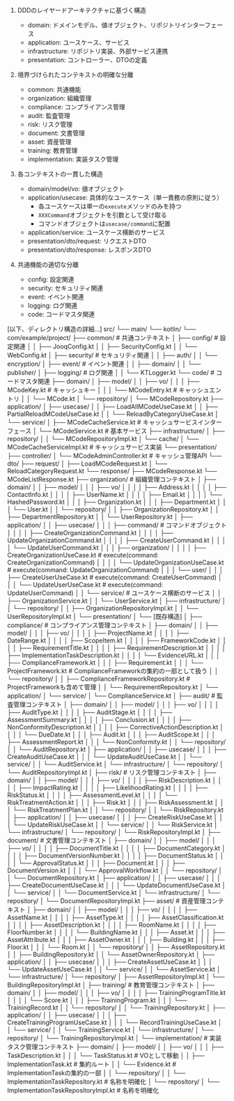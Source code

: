 1. DDDのレイヤードアーキテクチャに基づく構造
   - domain: ドメインモデル、値オブジェクト、リポジトリインターフェース
   - application: ユースケース、サービス
   - infrastructure: リポジトリ実装、外部サービス連携
   - presentation: コントローラー、DTOの定義

2. 境界づけられたコンテキストの明確な分離
   - common: 共通機能
   - organization: 組織管理
   - compliance: コンプライアンス管理
   - audit: 監査管理
   - risk: リスク管理
   - document: 文書管理
   - asset: 資産管理
   - training: 教育管理
   - implementation: 実装タスク管理

3. 各コンテキストの一貫した構造
   - domain/model/vo: 値オブジェクト
   - application/usecase: 具体的なユースケース（単一責務の原則に従う）
     - 各ユースケースは単一の`execute`メソッドのみを持つ
     - `XXXCommand`オブジェクトを引数として受け取る
     - コマンドオブジェクトは`usecase/command`に配置
   - application/service: ユースケース横断のサービス
   - presentation/dto/request: リクエストDTO
   - presentation/dto/response: レスポンスDTO

4. 共通機能の適切な分離
   - config: 設定関連
   - security: セキュリティ関連
   - event: イベント関連
   - logging: ログ関連
   - code: コードマスタ関連
   

[以下、ディレクトリ構造の詳細...]
src/
└── main/
    └── kotlin/
        └── com/example/project/
            ├── common/                           # 共通コンテキスト
            │   ├── config/                      # 設定関連
            │   │   ├── JooqConfig.kt
            │   │   ├── SecurityConfig.kt
            │   │   └── WebConfig.kt
            │   ├── security/                    # セキュリティ関連
            │   │   ├── auth/
            │   │   └── encryption/
            │   ├── event/                       # イベント関連
            │   │   ├── domain/
            │   │   └── publisher/
            │   ├── logging/                     # ログ関連
            │   │   └── KTLogger.kt
            └── code/                        # コードマスタ関連
                ├── domain/
                │   ├── model/
                │   │   ├── vo/
                │   │   │   ├── MCodeKey.kt      # キャッシュキー
                │   │   │   └── MCodeEntry.kt    # キャッシュエントリ
                │   │   └── MCode.kt
                │   └── repository/
                │       └── MCodeRepository.kt
                ├── application/
                │   ├── usecase/
                │   │   ├── LoadAllMCodeUseCase.kt
                │   │   ├── PartialReloadMCodeUseCase.kt
                │   │   └── ReloadByCategoryUseCase.kt
                │   └── service/
                │       ├── MCodeCacheService.kt      # キャッシュサービスインターフェース
                │       └── MCodeService.kt           # 基本サービス
                ├── infrastructure/
                │   ├── repository/
                │   │   └── MCodeRepositoryImpl.kt
                │   └── cache/
                │       └── MCodeCacheServiceImpl.kt  # キャッシュサービス実装
                └── presentation/
                    ├── controller/
                    │   └── MCodeAdminController.kt   # キャッシュ管理API
                    └── dto/
                        ├── request/
                        │   ├── LoadMCodeRequest.kt
                        │   └── ReloadCategoryRequest.kt
                        └── response/
                            ├── MCodeResponse.kt
                            └── MCodeListResponse.kt
            ├── organization/                     # 組織管理コンテキスト
            │   ├── domain/
            │   │   ├── model/
            │   │   │   ├── vo/
            │   │   │   │   ├── Address.kt
            │   │   │   │   ├── ContactInfo.kt
            │   │   │   │   ├── UserName.kt
            │   │   │   │   ├── Email.kt
            │   │   │   │   └── HashedPassword.kt
            │   │   │   ├── Organization.kt
            │   │   │   ├── Department.kt
            │   │   │   └── User.kt
            │   │   └── repository/
            │   │       ├── OrganizationRepository.kt
            │   │       ├── DepartmentRepository.kt
            │   │       └── UserRepository.kt
            │   ├── application/
            │   │   ├── usecase/
            │   │   │   ├── command/                     # コマンドオブジェクト
            │   │   │   │   ├── CreateOrganizationCommand.kt
            │   │   │   │   ├── UpdateOrganizationCommand.kt
            │   │   │   │   ├── CreateUserCommand.kt
            │   │   │   │   └── UpdateUserCommand.kt
            │   │   │   ├── organization/
            │   │   │   │   ├── CreateOrganizationUseCase.kt  # execute(command: CreateOrganizationCommand)
            │   │   │   │   └── UpdateOrganizationUseCase.kt  # execute(command: UpdateOrganizationCommand)
            │   │   │   └── user/
            │   │   │       ├── CreateUserUseCase.kt          # execute(command: CreateUserCommand)
            │   │   │       └── UpdateUserUseCase.kt          # execute(command: UpdateUserCommand)
            │   │   └── service/                # ユースケース横断のサービス
            │   │       ├── OrganizationService.kt
            │   │       └── UserService.kt
            │   ├── infrastructure/
            │   │   └── repository/
            │   │       ├── OrganizationRepositoryImpl.kt
            │   │       └── UserRepositoryImpl.kt
            │   └── presentation/
            │       └── [既存構造]
            │
            ├── compliance/                       # コンプライアンス管理コンテキスト
            │   ├── domain/
            │   │   ├── model/
            │   │   │   ├── vo/
            │   │   │   │   ├── ProjectName.kt
            │   │   │   │   ├── DateRange.kt
            │   │   │   │   ├── ScopeItem.kt
            │   │   │   │   ├── FrameworkCode.kt
            │   │   │   │   ├── RequirementTitle.kt
            │   │   │   │   ├── RequirementDescription.kt
            │   │   │   │   ├── ImplementationTaskDescription.kt
            │   │   │   │   └── EvidenceURL.kt
            │   │   │   ├── ComplianceFramework.kt
            │   │   │   ├── Requirement.kt
            │   │   │   └── ProjectFramework.kt  # ComplianceFrameworkの集約の一部として扱う
            │   │   └── repository/
            │   │       ├── ComplianceFrameworkRepository.kt  # ProjectFrameworkも含めて管理
            │   │       └── RequirementRepository.kt
            │   └── application/
            │       └── service/
            │           └── ComplianceService.kt
            │
            ├── audit/                           # 監査管理コンテキスト
            │   ├── domain/
            │   │   ├── model/
            │   │   │   ├── vo/
            │   │   │   │   ├── AuditType.kt
            │   │   │   │   ├── AuditStage.kt
            │   │   │   │   ├── AssessmentSummary.kt
            │   │   │   │   ├── Conclusion.kt
            │   │   │   │   ├── NonConformityDescription.kt
            │   │   │   │   ├── CorrectiveActionDescription.kt
            │   │   │   │   └── DueDate.kt
            │   │   │   ├── Audit.kt
            │   │   │   ├── AuditScope.kt
            │   │   │   ├── AssessmentReport.kt
            │   │   │   └── NonConformity.kt
            │   │   └── repository/
            │   │       └── AuditRepository.kt
            │   ├── application/
            │   │   ├── usecase/
            │   │   │   ├── CreateAuditUseCase.kt
            │   │   │   └── UpdateAuditUseCase.kt
            │   │   └── service/
            │   │       └── AuditService.kt
            │   └── infrastructure/
            │       └── repository/
            │           └── AuditRepositoryImpl.kt
            │
            ├── risk/                            # リスク管理コンテキスト
            │   ├── domain/
            │   │   ├── model/
            │   │   │   ├── vo/
            │   │   │   │   ├── RiskDescription.kt
            │   │   │   │   ├── ImpactRating.kt
            │   │   │   │   ├── LikelihoodRating.kt
            │   │   │   │   ├── RiskStatus.kt
            │   │   │   │   ├── AssessmentLevel.kt
            │   │   │   │   └── RiskTreatmentAction.kt
            │   │   │   ├── Risk.kt
            │   │   │   ├── RiskAssessment.kt
            │   │   │   └── RiskTreatmentPlan.kt
            │   │   └── repository/
            │   │       └── RiskRepository.kt
            │   ├── application/
            │   │   ├── usecase/
            │   │   │   ├── CreateRiskUseCase.kt
            │   │   │   └── UpdateRiskUseCase.kt
            │   │   └── service/
            │   │       └── RiskService.kt
            │   └── infrastructure/
            │       └── repository/
            │           └── RiskRepositoryImpl.kt
            │
            ├── document/                        # 文書管理コンテキスト
            │   ├── domain/
            │   │   ├── model/
            │   │   │   ├── vo/
            │   │   │   │   ├── DocumentTitle.kt
            │   │   │   │   ├── DocumentCategory.kt
            │   │   │   │   ├── DocumentVersionNumber.kt
            │   │   │   │   ├── DocumentStatus.kt
            │   │   │   │   └── ApprovalStatus.kt
            │   │   │   ├── Document.kt
            │   │   │   ├── DocumentVersion.kt
            │   │   │   └── ApprovalWorkflow.kt
            │   │   └── repository/
            │   │       └── DocumentRepository.kt
            │   ├── application/
            │   │   ├── usecase/
            │   │   │   ├── CreateDocumentUseCase.kt
            │   │   │   └── UpdateDocumentUseCase.kt
            │   │   └── service/
            │   │       └── DocumentService.kt
            │   └── infrastructure/
            │       └── repository/
            │           └── DocumentRepositoryImpl.kt
            ├── asset/                           # 資産管理コンテキスト
            │   ├── domain/
            │   │   ├── model/
            │   │   │   ├── vo/
            │   │   │   │   ├── AssetName.kt
            │   │   │   │   ├── AssetType.kt
            │   │   │   │   ├── AssetClassification.kt
            │   │   │   │   ├── AssetDescription.kt
            │   │   │   │   ├── RoomName.kt
            │   │   │   │   ├── FloorNumber.kt
            │   │   │   │   └── BuildingName.kt
            │   │   │   ├── Asset.kt
            │   │   │   ├── AssetAttribute.kt
            │   │   │   ├── AssetOwner.kt
            │   │   │   ├── Building.kt
            │   │   │   ├── Floor.kt
            │   │   │   └── Room.kt
            │   │   └── repository/
            │   │       ├── AssetRepository.kt
            │   │       ├── BuildingRepository.kt
            │   │       └── AssetOwnerRepository.kt
            │   ├── application/
            │   │   ├── usecase/
            │   │   │   ├── CreateAssetUseCase.kt
            │   │   │   └── UpdateAssetUseCase.kt
            │   │   └── service/
            │   │       └── AssetService.kt
            │   └── infrastructure/
            │       └── repository/
            │           ├── AssetRepositoryImpl.kt
            │           └── BuildingRepositoryImpl.kt
            │
            ├── training/                        # 教育管理コンテキスト
            │   ├── domain/
            │   │   ├── model/
            │   │   │   ├── vo/
            │   │   │   │   ├── TrainingProgramTitle.kt
            │   │   │   │   └── Score.kt
            │   │   │   ├── TrainingProgram.kt
            │   │   │   └── TrainingRecord.kt
            │   │   └── repository/
            │   │       └── TrainingRepository.kt
            │   ├── application/
            │   │   ├── usecase/
            │   │   │   ├── CreateTrainingProgramUseCase.kt
            │   │   │   └── RecordTrainingUseCase.kt
            │   │   └── service/
            │   │       └── TrainingService.kt
            │   └── infrastructure/
            │       └── repository/
            │           └── TrainingRepositoryImpl.kt
            │
            └── implementation/                  # 実装タスク管理コンテキスト
                ├── domain/
                │   ├── model/
                │   │   ├── vo/
                │   │   │   ├── TaskDescription.kt
                │   │   │   └── TaskStatus.kt    # VOとして移動
                │   │   ├── ImplementationTask.kt # 集約ルート
                │   │   └── Evidence.kt          # ImplementationTaskの集約の一部
                │   │   └── repository/
                │   │       └── ImplementationTaskRepository.kt  # 名称を明確化
                │   └── repository/
                │       └── ImplementationTaskRepositoryImpl.kt  # 名称を明確化
